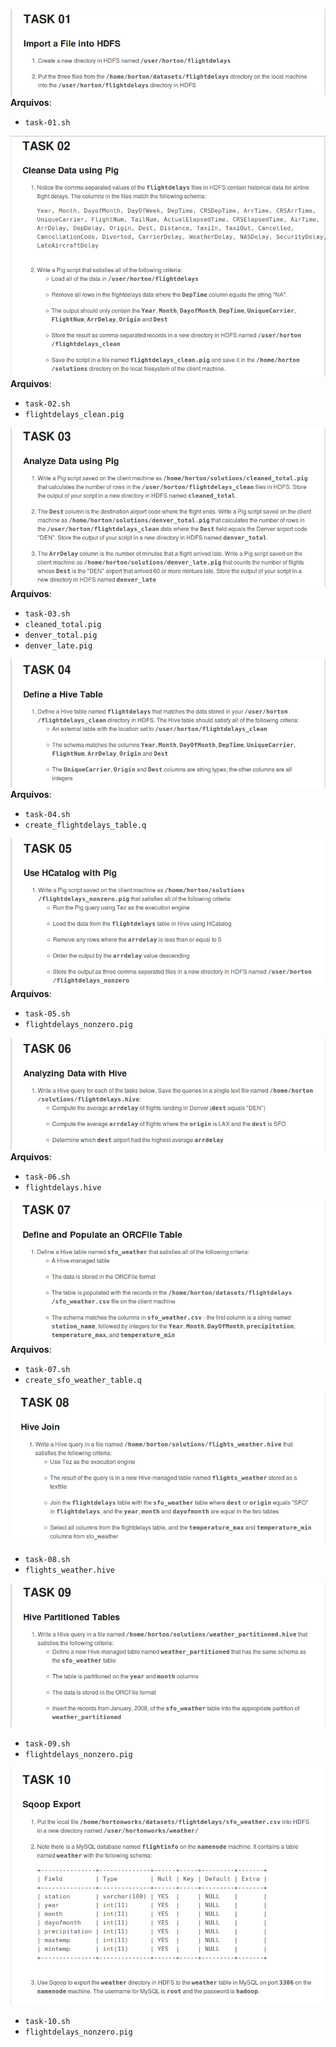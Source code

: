 ![Task 01](https://github.com/alvarofpp/4linux-curso-hadoop/blob/master/tasks/task-01.jpeg)
**Arquivos**:
- `task-01.sh`

![Task 02](https://github.com/alvarofpp/4linux-curso-hadoop/blob/master/tasks/task-02.jpeg)
**Arquivos**:
- `task-02.sh`
- `flightdelays_clean.pig`

![Task 03](https://github.com/alvarofpp/4linux-curso-hadoop/blob/master/tasks/task-03.jpeg)
**Arquivos**:
- `task-03.sh`
- `cleaned_total.pig`
- `denver_total.pig`
- `denver_late.pig`

![Task 04](https://github.com/alvarofpp/4linux-curso-hadoop/blob/master/tasks/task-04.jpeg)
**Arquivos**:
- `task-04.sh`
- `create_flightdelays_table.q`

![Task 05](https://github.com/alvarofpp/4linux-curso-hadoop/blob/master/tasks/task-05.jpeg)
**Arquivos**:
- `task-05.sh`
- `flightdelays_nonzero.pig`

![Task 06](https://github.com/alvarofpp/4linux-curso-hadoop/blob/master/tasks/task-06.jpeg)
**Arquivos**:
- `task-06.sh`
- `flightdelays.hive`

![Task 07](https://github.com/alvarofpp/4linux-curso-hadoop/blob/master/tasks/task-07.jpeg)
**Arquivos**:
- `task-07.sh`
- `create_sfo_weather_table.q`

![Task 08](https://github.com/alvarofpp/4linux-curso-hadoop/blob/master/tasks/task-08.jpeg)
- `task-08.sh`
- `flights_weather.hive`



![Task 09](https://github.com/alvarofpp/4linux-curso-hadoop/blob/master/tasks/task-09.jpeg)
- `task-09.sh`
- `flightdelays_nonzero.pig`

![Task 10](https://github.com/alvarofpp/4linux-curso-hadoop/blob/master/tasks/task-10.jpeg)
- `task-10.sh`
- `flightdelays_nonzero.pig`